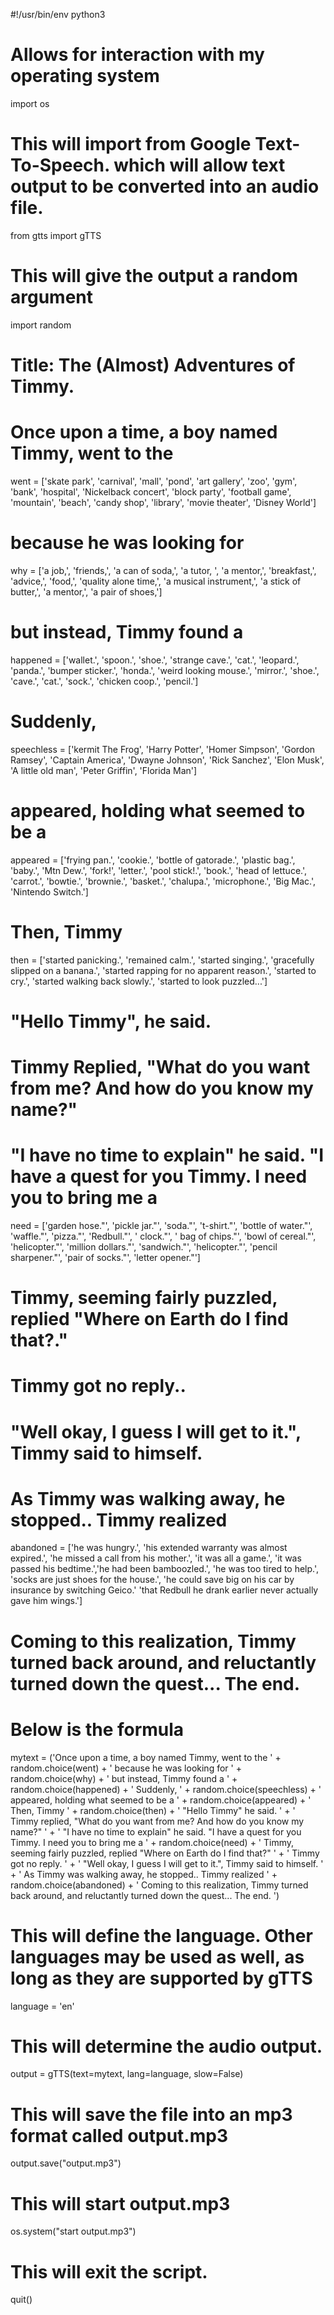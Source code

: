 #!/usr/bin/env python3

# Allows for interaction with my operating system
import os
# This will import from Google Text-To-Speech. which will allow text output to be converted into an audio file.
from gtts import gTTS
# This will give the output a random argument
import random

# Title: The (Almost) Adventures of Timmy.

# Once upon a time, a boy named Timmy, went to the
went = ['skate park', 'carnival', 'mall', 'pond', 'art gallery', 'zoo', 'gym', 'bank', 'hospital', 'Nickelback concert',
        'block party', 'football game', 'mountain', 'beach', 'candy shop', 'library', 'movie theater', 'Disney World']
# because he was looking for
why = ['a job,', 'friends,', 'a can of soda,', 'a tutor, ', 'a mentor,', 'breakfast,', 'advice,', 'food,',
       'quality alone time,', 'a musical instrument,', 'a stick of butter,', 'a mentor,', 'a pair of shoes,']
# but instead, Timmy found a
happened = ['wallet.', 'spoon.', 'shoe.', 'strange cave.', 'cat.', 'leopard.', 'panda.', 'bumper sticker.', 'honda.',
            'weird looking mouse.', 'mirror.', 'shoe.', 'cave.', 'cat.', 'sock.', 'chicken coop.', 'pencil.']
# Suddenly,
speechless = ['kermit The Frog', 'Harry Potter', 'Homer Simpson', 'Gordon Ramsey', 'Captain America',
              'Dwayne Johnson', 'Rick Sanchez', 'Elon Musk', 'A little old man', 'Peter Griffin', 'Florida Man']
# appeared, holding what seemed to be a
appeared = ['frying pan.', 'cookie.', 'bottle of gatorade.', 'plastic bag.', 'baby.', 'Mtn Dew.', 'fork!',
            'letter.', 'pool stick!.', 'book.', 'head of lettuce.', 'carrot.', 'bowtie.', 'brownie.', 'basket.',
            'chalupa.', 'microphone.', 'Big Mac.', 'Nintendo Switch.']
# Then, Timmy
then = ['started panicking.', 'remained calm.', 'started singing.', 'gracefully slipped on a banana.',
        'started rapping for no apparent reason.', 'started to cry.', 'started walking back slowly.',
        'started to look puzzled...']
# "Hello Timmy", he said.
# Timmy Replied, "What do you want from me? And how do you know my name?"
# "I have no time to explain" he said. "I have a quest for you Timmy. I need you to bring me a
need = ['garden hose."', 'pickle jar."', 'soda."', 't-shirt."', 'bottle of water."', 'waffle."', 'pizza."',
        'Redbull."', ' clock."', ' bag of chips."', 'bowl of cereal."', 'helicopter."', 'million dollars."',
        'sandwich."', 'helicopter."', 'pencil sharpener."', 'pair of socks."', 'letter opener."']
# Timmy, seeming fairly puzzled, replied "Where on Earth do I find that?."
# Timmy got no reply..
# "Well okay, I guess I will get to it.", Timmy said to himself.
# As Timmy was walking away, he stopped.. Timmy realized
abandoned = ['he was hungry.', 'his extended warranty was almost expired.', 'he missed a call from his mother.',
             'it was all a game.', 'it was passed his bedtime.','he had been bamboozled.', 'he was too tired to help.',
             'socks are just shoes for the house.', 'he could save big on his car by insurance by switching Geico.'
             'that Redbull he drank earlier never actually gave him wings.']
# Coming to this realization, Timmy turned back around, and reluctantly turned down the quest... The end.

# Below is the formula
mytext = ('Once upon a time, a boy named Timmy, went to the ' +
          random.choice(went) +
          ' because he was looking for ' +
          random.choice(why) +
          ' but instead, Timmy found a ' +
          random.choice(happened) +
          ' Suddenly, ' +
          random.choice(speechless) +
          ' appeared, holding what seemed to be a ' +
          random.choice(appeared) +
          ' Then, Timmy ' +
          random.choice(then) +
          ' "Hello Timmy" he said. ' +
          ' Timmy replied, "What do you want from me? And how do you know my name?" ' +
          ' "I have no time to explain" he said. "I have a quest for you Timmy. I need you to bring me a ' +
          random.choice(need) +
          ' Timmy, seeming fairly puzzled, replied "Where on Earth do I find that?" ' +
          ' Timmy got no reply. ' +
          ' "Well okay, I guess I will get to it.", Timmy said to himself. ' +
          ' As Timmy was walking away, he stopped.. Timmy realized ' +
          random.choice(abandoned) +
          ' Coming to this realization, Timmy turned back around, and reluctantly turned down the quest... The end. ')

# This will define the language. Other languages may be used as well, as long as they are supported by gTTS
language = 'en'

# This will determine the audio output.
output = gTTS(text=mytext, lang=language, slow=False)

# This will save the file into an mp3 format called output.mp3
output.save("output.mp3")

# This will start output.mp3
os.system("start output.mp3")

# This will exit the script.
quit()
